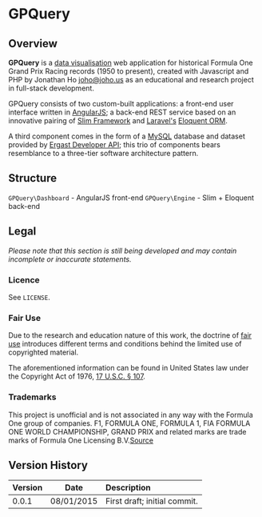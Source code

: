GPQuery
============

## Overview

**GPQuery** is a [data visualisation][wiki-datavis] web application for historical Formula One Grand Prix Racing records (1950 to present), created with Javascript and PHP by Jonathan Ho <joho@joho.us> as an educational and research project in full-stack development.

GPQuery consists of two custom-built applications: a front-end user interface written in [AngularJS][angular]; a back-end REST service based on an innovative pairing of [Slim Framework][slim] and [Laravel's][laravel] [Eloquent ORM][eloquent].

A third component comes in the form of a [MySQL][mysql] database and dataset provided by [Ergast Developer API][ergast]; this trio of components bears resemblance to a three-tier software architecture pattern.


## Structure

`GPQuery\Dashboard` - AngularJS front-end
`GPQuery\Engine` - Slim + Eloquent back-end


## Legal

*Please note that this section is still being developed and may contain incomplete or inaccurate statements.*

### Licence

See `LICENSE`.

### Fair Use

Due to the research and education nature of this work, the doctrine of [fair use][wiki-fairuse] introduces different terms and conditions behind the limited use of copyrighted material.  

The aforementioned information can be found in United States law under the Copyright Act of 1976, [17 U.S.C. § 107](http://www.law.cornell.edu/uscode/text/17/107).

### Trademarks

This project is unofficial and is not associated in any way with the Formula One group of companies. F1, FORMULA ONE, FORMULA 1, FIA FORMULA ONE WORLD CHAMPIONSHIP, GRAND PRIX and related marks are trade marks of Formula One Licensing B.V.[Source](http://www.formula1.com/trademarkguidelines.html)


## Version History

| Version | Date        | Description |
|:--------|:-----------:|:------------|
|  0.0.1  | 08/01/2015  | First draft; initial commit. |



[wiki-datavis]:http://en.wikipedia.org/wiki/Data_visualization
[wiki-fairuse]:http://en.wikipedia.org/wiki/Fair_use


[ergast]:http://ergast.com/mrd
[mysql]:http://mysql.com
[slim]:http://slimframework.com
[angular]:http://angularjs.org
[laravel]:http://laravel.com
[eloquent]:http://laravel.com/docs/eloquent